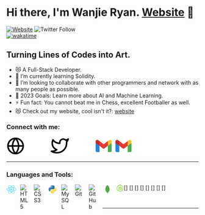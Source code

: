 # Hi there, I'm Wanjie Ryan. [Website] 👋 

[![Website](https://img.shields.io/website?down_message=unstable&label=wanjieryan.netlify.app&style=for-the-badge&up_message=online&url=https%3A%2F%2Fwanjieryan.netlify.app)](https://wanjieryan.netlify.app)
![Twitter Follow](https://img.shields.io/twitter/follow/RWanjie)
<br>[![wakatime](https://wakatime.com/badge/user/92e60c46-f1a3-4fda-9d42-fd37976dd646.svg)](https://wakatime.com/@92e60c46-f1a3-4fda-9d42-fd37976dd646)



## Turning Lines of Codes into Art.

- 😻 A Full-Stack Developer.
- 🌱 I’m currently learning Solidity.
- 👯 I’m looking to collaborate with other programmers and network with as many people as possible.
- 🥅 2023 Goals: Learn more about AI and Machine Learning.
- ⚡ Fun fact: You cannot beat me in Chess, excellent Footballer as well.
- 😻 Check out my website, cool isn't it?: [website]

### Connect with me:

[![website](./img/globe-light.svg)](https://wanjieryan.netlify.app#gh-light-mode-only)
[![website](./img/globe-dark.svg)](https://wanjieryan.netlify.app#gh-dark-mode-only)
&nbsp;&nbsp;
[![website](./img/twitter-light.svg)](https://twitter.com/RWanjie#gh-light-mode-only)
[![website](./img/twitter-dark.svg)](https://twitter.com/RWanjie#gh-dark-mode-only)
&nbsp;&nbsp;
[![website](./img/gmail-icon.svg)](mailto:ryanwanjie1@gmail.com#gh-light-mode-only)
[![website](./img/gmail-icon.svg)](mailto:ryanwanjie1@gmail.com#gh-dark-mode-only)

---

### Languages and Tools:

[<img align="left" alt="ReactJS" width="26px" src="https://raw.githubusercontent.com/devicons/devicon/master/icons/react/react-original.svg" style="padding-right:10px;" />]
[<img align="left" alt="HTML5" width="26px" src="https://cdn.jsdelivr.net/gh/devicons/devicon/icons/html5/html5-original.svg" style="padding-right:10px;" />]
[<img align="left" alt="CSS3" width="26px" src="https://cdn.jsdelivr.net/gh/devicons/devicon/icons/css3/css3-original.svg" style="padding-right:10px;" />]
[<img align="left" alt="Python" width="26px" src="https://raw.githubusercontent.com/devicons/devicon/v2.15.1/icons/python/python-original.svg" style="padding-right:10px;" />]
[<img align="left" alt="MySQL" width="26px" src="https://cdn.jsdelivr.net/gh/devicons/devicon/icons/mysql/mysql-original.svg" style="padding-right:10px;" />]
[<img align="left" alt="Git" width="26px" src="https://cdn.jsdelivr.net/gh/devicons/devicon/icons/git/git-original.svg" style="padding-right:10px;" />]
[<img align="left" alt="GitHub" width="26px" src="https://user-images.githubusercontent.com/3369400/139447912-e0f43f33-6d9f-45f8-be46-2df5bbc91289.png" style="padding-right:10px;" />](https://github.com/Wanjie-Ryan)
[<img align="left" alt="mongodb" width="26px" src="https://raw.githubusercontent.com/devicons/devicon/master/icons/mongodb/mongodb-plain.svg" style="padding-right:10px;" />]
[<img align="left" alt="nodejs" width="20px" src="https://raw.githubusercontent.com/devicons/devicon/master/icons/nodejs/nodejs-original.svg" />]



<br />

---


[website]: https://wanjieryan.netlify.app
[twitter]: https://twitter.com/RWanjie


